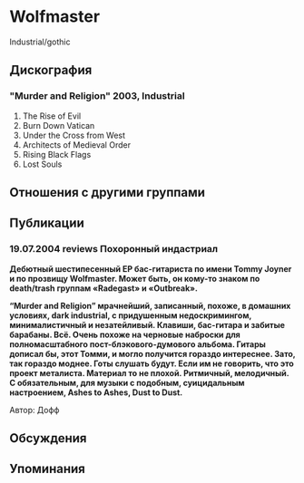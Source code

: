 # Wolfmaster

Industrial/gothic

## Дискография

### "Murder and Religion" 2003, Industrial

1. The Rise of Evil
2. Burn Down Vatican
3. Under the Cross from West
4. Architects of Medieval Order
5. Rising Black Flags
6. Lost Souls


## Отношения с другими группами


## Публикации

### 19.07.2004 reviews Похоронный индастриал

<P><B>Дебютный шестипесенный EP бас-гитариста по имени Tommy Joyner и по прозвищу Wolfmaster. Может быть, он кому-то знаком по death/trash группам «Radegast» и «Outbreak». </B></P>
<P><B>“Murder and Religion” мрачнейший, записанный, похоже, в домашних условиях, dark industrial, с придушенным недоскримингом, минималистичный и незатейливый. Клавиши, бас-гитара и забитые барабаны. Всё. Очень похоже на черновые наброски для полномасштабного пост-блэкового-думового альбома. Гитары дописал бы, этот Томми, и могло получится гораздо интереснее. Зато, так гораздо моднее. Готы слушать будут. Если им не говорить, что это проект металиста. Материал то не плохой. Ритмичный, мелодичный. C обязательным, для музыки с подобным, суицидальным настроением, Ashes to Ashes, Dust to Dust.</B></P>
Автор: Дофф


## Обсуждения


## Упоминания

